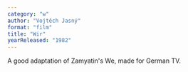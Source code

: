 ```yaml
---
category: "w"
author: "Vojtěch Jasný"
format: "film"
title: "Wir"
yearReleased: "1982"
---
```

A good adaptation of Zamyatin's We, 			made for German TV.
 